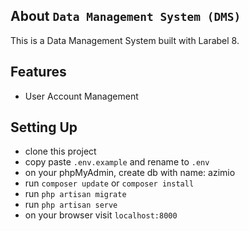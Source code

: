 ## About ```Data Management System (DMS)```

This is a Data Management System built with Larabel 8.

## Features
- User Account Management

## Setting Up

 - clone this project
 - copy paste ```.env.example``` and rename to ```.env```
 - on your phpMyAdmin, create db with name: azimio
 - run ```composer update``` or ```composer install```
 - run ```php artisan migrate```
 - run ```php artisan serve```
 - on your browser visit ```localhost:8000```



